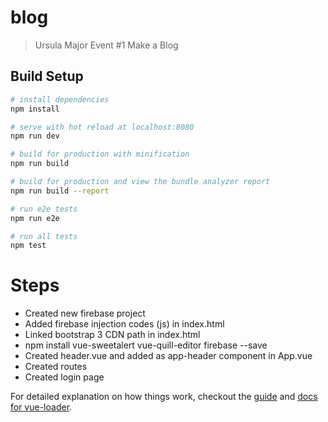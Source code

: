 # blog

> Ursula Major Event #1 Make a Blog

## Build Setup

``` bash
# install dependencies
npm install

# serve with hot reload at localhost:8080
npm run dev

# build for production with minification
npm run build

# build for production and view the bundle analyzer report
npm run build --report

# run e2e tests
npm run e2e

# run all tests
npm test
```

# Steps

- Created new firebase project
- Added firebase injection codes (js) in index.html
- Linked bootstrap 3 CDN path in index.html
- npm install vue-sweetalert vue-quill-editor firebase  --save
- Created header.vue and added as app-header component in App.vue
- Created routes
- Created login page


For detailed explanation on how things work, checkout the [guide](http://vuejs-templates.github.io/webpack/) and [docs for vue-loader](http://vuejs.github.io/vue-loader).
